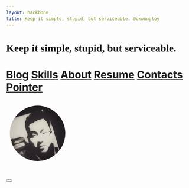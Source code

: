 ```yaml
---
layout: backbone
title: Keep it simple, stupid, but serviceable. @ckwongloy
---
```


<style>
	#nbtsp-breadcrumb {
		display: none;
	}
</style>

<h1 class="slogan" style="font-family:'Comic Sans MS';">
    Keep it simple, stupid, but serviceable.
</h1>

<h1>
    <div class="navigation-bars">
    <a href="/blog.html" title="Blog Entry"><span>Blog</span></a>
    <a href="/skills.html" title="Skills"><span>Skills</span></a>
    <a href="/about_li_zh.html" title="About Li"><span>About</span></a>
    <a href="/resume_zh.html" title="Li's Resume"><span>Resume</span></a>
    <a href="/contact_li.html" title="Li's Contacts and SNS Footprints"><span>Contacts</span></a>
    <a href="https://github.com/ckwongloy/ckwongloy.github.io/wiki" target="_blank" title="Point to the most often used website."><span>Pointer</span></a></div>
</h1>

<h3>
    <a href="/home" title="Blog Home">
        <img src="/assets/image/li.png" class="img-circle" style="width:150px;height:150px;padding:10px;border-radius:100%;">
    </a>
</h3>

<h3>
    <a href="https://github.com/ckwongloy/" target="_blank" title="Fork me on GitHub">
        <button type="button" class="btn btn-info btn-lg" style="text-shadow: black 5px 3px 3px;font-size: 16px;color: rgb(255,255,255);">
            <span class="fa fa-github-alt"></span>
        </button>
    </a>
</h3>
